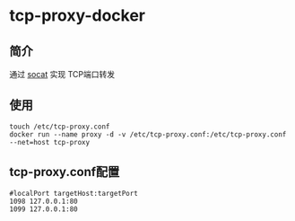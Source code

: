 # tcp-proxy-docker

## 简介

通过 [socat](http://www.dest-unreach.org/socat/) 实现 TCP端口转发

## 使用

```shell
touch /etc/tcp-proxy.conf
docker run --name proxy -d -v /etc/tcp-proxy.conf:/etc/tcp-proxy.conf --net=host tcp-proxy
```

## tcp-proxy.conf配置

```
#localPort targetHost:targetPort
1098 127.0.0.1:80
1099 127.0.0.1:80
```


